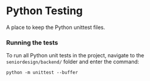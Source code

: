 # Python Testing

A place to keep the Python unittest files.

### Running the tests

To run all Python unit tests in the project, navigate to the `seniordesign/backend/` folder and enter the command:

`python -m unittest --buffer`

